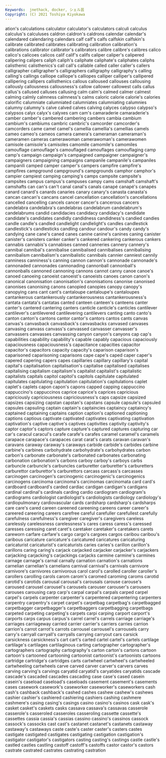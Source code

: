 ```yaml
---
Keywords:  jnethack, docker, シェル芸
Copyright: (C) 2021 Toshiya Kiyokawa
---
```

ation's calculations calculator calculator's
calculators calculi calculus calculus's calculuses caldron caldron's caldrons calendar calendar's
calendared calendaring calendars calf calf's calfs calfskin calfskin's calibrate calibrated
calibrates calibrating calibration calibration's calibrations calibrator calibrator's calibrators calibre calibre's
calibres calico calico's calicoes calicos calif calif's califs caliper caliper's
calipered calipering calipers caliph caliph's caliphate caliphate's caliphates caliphs calisthenic
calisthenics's call call's callable called caller caller's callers calligrapher calligrapher's
calligraphers calligraphy calligraphy's calling calling's callings calliope calliope's calliopes calliper
calliper's callipered callipering callipers callisthenics callous calloused callouses callousing callously
callousness callousness's callow callower callowest calls callus callus's callused calluses
callusing calm calm's calmed calmer calmest calming calmly calmness calmness's
calms caloric calorie calorie's calories calorific calumniate calumniated calumniates calumniating
calumnies calumny calumny's calve calved calves calving calyces calypso calypso's
calypsos calyx calyx's calyxes cam cam's camaraderie camaraderie's camber camber's
cambered cambering cambers cambia cambium cambium's cambiums cambric cambric's camcorder
camcorder's camcorders came camel camel's camellia camellia's camellias camels cameo
cameo's cameos camera camera's cameraman cameraman's cameramen cameras camerawoman camerawoman's
camerawomen camisole camisole's camisoles camomile camomile's camomiles camouflage camouflage's camouflaged
camouflages camouflaging camp camp's campaign campaign's campaigned campaigner campaigner's campaigners
campaigning campaigns campanile campanile's campaniles campanili camped camper camper's campers
campfire campfire's campfires campground campground's campgrounds camphor camphor's campier campiest
camping camping's camps campsite campsite's campsites campus campus's campuses campy
cams camshaft camshaft's camshafts can can's can't canal canal's canals
canapé canapé's canapés canard canard's canards canaries canary canary's canasta
canasta's cancan cancan's cancans cancel cancellation cancellation's cancellations cancelled cancelling
cancels cancer cancer's cancerous cancers candelabra candelabra's candelabras candelabrum candelabrum's
candelabrums candid candidacies candidacy candidacy's candidate candidate's candidates candidly candidness
candidness's candied candies candle candle's candled candlelight candlelight's candles candlestick
candlestick's candlesticks candling candour candour's candy candy's candying cane cane's
caned canes canine canine's canines caning canister canister's canisters canker
canker's cankered cankering cankerous cankers cannabis cannabis's cannabises canned canneries
cannery cannery's cannibal cannibal's cannibalise cannibalised cannibalises cannibalising cannibalism cannibalism's
cannibalistic cannibals cannier canniest cannily canniness canniness's canning cannon cannon's
cannonade cannonade's cannonaded cannonades cannonading cannonball cannonball's cannonballs cannoned cannoning
cannons cannot canny canoe canoe's canoed canoeing canoeist canoeist's canoeists
canoes canon canon's canonical canonisation canonisation's canonisations canonise canonised canonises
canonising canons canopied canopies canopy canopy's canopying cans cant cant's
cantaloupe cantaloupe's cantaloupes cantankerous cantankerously cantankerousness cantankerousness's cantata cantata's cantatas
canted canteen canteen's canteens canter canter's cantered cantering canters canticle
canticle's canticles cantilever cantilever's cantilevered cantilevering cantilevers canting canto canto's
canton canton's cantons cantor cantor's cantors cantos cants canvas canvas's
canvasback canvasback's canvasbacks canvased canvases canvasing canvass canvass's canvassed canvasser
canvasser's canvassers canvasses canvassing canyon canyon's canyons cap cap's capabilities
capability capability's capable capably capacious capaciously capaciousness capaciousness's capacitance capacities
capacitor capacitor's capacitors capacity capacity's caparison caparison's caparisoned caparisoning caparisons
cape cape's caped caper caper's capered capering capers capes capillaries
capillary capillary's capital capital's capitalisation capitalisation's capitalise capitalised capitalises capitalising
capitalism capitalism's capitalist capitalist's capitalistic capitalists capitals capitol capitol's capitols
capitulate capitulated capitulates capitulating capitulation capitulation's capitulations caplet caplet's caplets
capon capon's capons capped capping cappuccino cappuccino's cappuccinos caprice caprice's
caprices capricious capriciously capriciousness capriciousness's caps capsize capsized capsizes capsizing
capstan capstan's capstans capsule capsule's capsuled capsules capsuling captain captain's
captaincies captaincy captaincy's captained captaining captains caption caption's captioned captioning
captions captious captivate captivated captivates captivating captivation captivation's captive captive's
captives captivities captivity captivity's captor captor's captors capture capture's captured
captures capturing car car's caracul caracul's carafe carafe's carafes caramel
caramel's caramels carapace carapace's carapaces carat carat's carats caravan caravan's
caravans caraway caraway's caraways carbide carbide's carbides carbine carbine's carbines
carbohydrate carbohydrate's carbohydrates carbon carbon's carbonate carbonate's carbonated carbonates carbonating
carbonation carbonation's carbons carboy carboy's carboys carbs carbuncle carbuncle's carbuncles
carburetter carburetter's carburetters carburettor carburettor's carburettors carcass carcass's carcasses carcinogen
carcinogen's carcinogenic carcinogenic's carcinogenics carcinogens carcinoma carcinoma's carcinomas carcinomata card
card's cardboard cardboard's carded cardiac cardigan cardigan's cardigans cardinal cardinal's
cardinals carding cardio cardiogram cardiogram's cardiograms cardiologist cardiologist's cardiologists cardiology
cardiology's cardiopulmonary cardiovascular cards cardsharp cardsharp's cardsharps care care's cared
careen careened careening careens career career's careered careering careers carefree
careful carefuller carefullest carefully carefulness carefulness's caregiver caregiver's caregivers careless
carelessly carelessness carelessness's cares caress caress's caressed caresses caressing caret
caret's caretaker caretaker's caretakers carets careworn carfare carfare's cargo cargo's
cargoes cargos caribou caribou's caribous caricature caricature's caricatured caricatures caricaturing
caricaturist caricaturist's caricaturists caries caries's carillon carillon's carillons caring caring's
carjack carjacked carjacker carjacker's carjackers carjacking carjacking's carjackings carjacks carmine
carmine's carmines carnage carnage's carnal carnally carnation carnation's carnations carnelian
carnelian's carnelians carnival carnival's carnivals carnivore carnivore's carnivores carnivorous carol
carol's carolled caroller caroller's carollers carolling carols carom carom's caromed
caroming caroms carotid carotid's carotids carousal carousal's carousals carouse carouse's
caroused carousel carousel's carousels carouser carouser's carousers carouses carousing carp
carp's carpal carpal's carpals carped carpel carpel's carpels carpenter carpenter's
carpentered carpentering carpenters carpentry carpentry's carpet carpet's carpetbag carpetbag's carpetbagged
carpetbagger carpetbagger's carpetbaggers carpetbagging carpetbags carpeted carpeting carpeting's carpets carpi
carping carport carport's carports carps carpus carpus's carrel carrel's carrels
carriage carriage's carriages carriageway carried carrier carrier's carriers carries carrion
carrion's carrot carrot's carrots carrousel carrousel's carrousels carry carry's carryall
carryall's carryalls carrying carryout cars carsick carsickness carsickness's cart cart's
carted cartel cartel's cartels cartilage cartilage's cartilages cartilaginous carting cartographer
cartographer's cartographers cartography cartography's carton carton's cartons cartoon cartoon's cartooned
cartooning cartoonist cartoonist's cartoonists cartoons cartridge cartridge's cartridges carts cartwheel
cartwheel's cartwheeled cartwheeling cartwheels carve carved carver carver's carvers carves
carving carving's carvings caryatid caryatid's caryatides caryatids cascade cascade's cascaded
cascades cascading case case's cased casein casein's caseload caseload's caseloads
casement casement's casements cases casework casework's caseworker caseworker's caseworkers cash
cash's cashback cashback's cashed cashes cashew cashew's cashews cashier cashier's
cashiered cashiering cashiers cashing cashmere cashmere's casing casing's casings casino
casino's casinos cask cask's casket casket's caskets casks cassava cassava's
cassavas casserole casserole's casseroled casseroles casseroling cassette cassette's cassettes cassia
cassia's cassias cassino cassino's cassinos cassock cassock's cassocks cast cast's
castanet castanet's castanets castaway castaway's castaways caste caste's caster caster's
casters castes castigate castigated castigates castigating castigation castigation's castigator castigator's
castigators casting casting's castings castle castle's castled castles castling castoff
castoff's castoffs castor castor's castors castrate castrated castrates castrating castration
